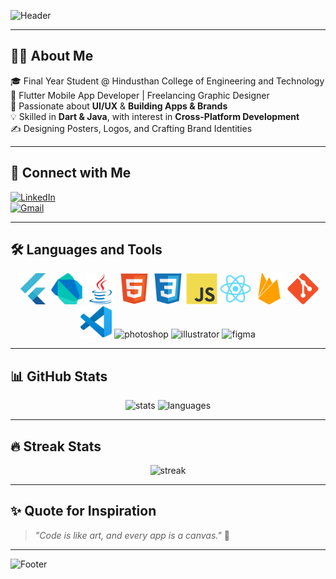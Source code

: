 <!-- Header -->
![Header](https://capsule-render.vercel.app/api?type=waving&color=0:00c6ff,100:0072ff&height=200&section=header&text=Hi%20👋,%20I'm%20Madhupriya%20G&fontSize=40&fontColor=fff&fontAlignY=35)

---

## 👩‍💻 About Me  
🎓 Final Year Student @ Hindusthan College of Engineering and Technology  
📱 Flutter Mobile App Developer | Freelancing Graphic Designer  
🎨 Passionate about **UI/UX** & **Building Apps & Brands**  
💡 Skilled in **Dart & Java**, with interest in **Cross-Platform Development**  
✍️ Designing Posters, Logos, and Crafting Brand Identities  

---

## 🔗 Connect with Me  
[![LinkedIn](https://img.shields.io/badge/LinkedIn-%230077B5.svg?style=for-the-badge&logo=linkedin&logoColor=white)](https://linkedin.com/in/your-linkedin)  
[![Gmail](https://img.shields.io/badge/Gmail-D14836?style=for-the-badge&logo=gmail&logoColor=white)](mailto:gmadhupriya605@gmail.com)  

---

## 🛠️ Languages and Tools  
<p align="center">
<img src="https://raw.githubusercontent.com/devicons/devicon/master/icons/flutter/flutter-original.svg" alt="flutter" width="50" height="50"/>
<img src="https://raw.githubusercontent.com/devicons/devicon/master/icons/dart/dart-original.svg" alt="dart" width="50" height="50"/>
<img src="https://raw.githubusercontent.com/devicons/devicon/master/icons/java/java-original.svg" alt="java" width="50" height="50"/>
<img src="https://raw.githubusercontent.com/devicons/devicon/master/icons/html5/html5-original.svg" alt="html5" width="50" height="50"/>
<img src="https://raw.githubusercontent.com/devicons/devicon/master/icons/css3/css3-original.svg" alt="css3" width="50" height="50"/>
<img src="https://raw.githubusercontent.com/devicons/devicon/master/icons/javascript/javascript-original.svg" alt="javascript" width="50" height="50"/>
<img src="https://raw.githubusercontent.com/devicons/devicon/master/icons/react/react-original.svg" alt="react" width="50" height="50"/>
<img src="https://raw.githubusercontent.com/devicons/devicon/master/icons/firebase/firebase-plain.svg" alt="firebase" width="50" height="50"/>
<img src="https://raw.githubusercontent.com/devicons/devicon/master/icons/git/git-original.svg" alt="git" width="50" height="50"/>
<img src="https://raw.githubusercontent.com/devicons/devicon/master/icons/vscode/vscode-original.svg" alt="vscode" width="50" height="50"/>
<img src="https://cdn.worldvectorlogo.com/logos/adobe-photoshop-2.svg" alt="photoshop" width="50" height="50"/>
<img src="https://cdn.worldvectorlogo.com/logos/adobe-illustrator-cc.svg" alt="illustrator" width="50" height="50"/>
<img src="https://cdn.worldvectorlogo.com/logos/figma-1.svg" alt="figma" width="50" height="50"/>
</p>

---

## 📊 GitHub Stats  
<p align="center">
<img src="https://github-readme-stats.vercel.app/api?username=madhupriya-g&show_icons=true&theme=tokyonight" alt="stats" height="160"/>
<img src="https://github-readme-stats.vercel.app/api/top-langs/?username=madhupriya-g&layout=compact&theme=tokyonight" alt="languages" height="160"/>
</p>

---

## 🔥 Streak Stats  
<p align="center">
<img src="https://github-readme-streak-stats.herokuapp.com?user=madhupriya-g&theme=tokyonight" alt="streak"/>
</p>

---

## ✨ Quote for Inspiration  
> *"Code is like art, and every app is a canvas."* 🎨  

---

<!-- Footer -->
![Footer](https://capsule-render.vercel.app/api?type=waving&color=0:0072ff,100:00c6ff&height=120&section=footer)
